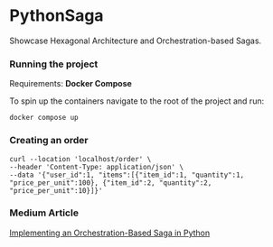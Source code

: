# PythonSaga

Showcase Hexagonal Architecture and Orchestration-based Sagas.

### Running the project

Requirements: **Docker Compose**

To spin up the containers navigate to the root of the project and run:

```commandline
docker compose up
```

### Creating an order
```commandline
curl --location 'localhost/order' \
--header 'Content-Type: application/json' \
--data '{"user_id":1, "items":[{"item_id":1, "quantity":1, "price_per_unit":100}, {"item_id":2, "quantity":2, "price_per_unit":10}]}'
```
### Medium Article
[Implementing an Orchestration-Based Saga in Python](https://medium.com/@SolonSef/implementing-an-orchestration-based-saga-in-python-d0926a24b3a9)

